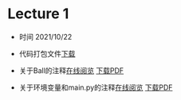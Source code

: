 Lecture 1 
====

* 时间 2021/10/22
* 代码打包文件[下载](https://raw.githubusercontent.com/JSYRD/ECNUCS_Programming_Club/main/Clubbbbbb/Lecture1/sources.zip)



* 关于Ball的注释[在线阅览](https://www.ecpc.top/Clubbbbbb/Lecture1/Code_Comments/Ball的注释.html)  [下载PDF](./Clubbbbbb/Lecture1/Code_Comments/Ball的注释.pdf)
* 关于环境变量和main.py的注释[在线阅览](https://www.ecpc.top/Clubbbbbb/Lecture1/Code_Comments/关于环境变量和main.py的注释.html)  [下载PDF](./Clubbbbbb/Lecture1/Code_Comments/关于环境变量和main.py的注释.pdf)

